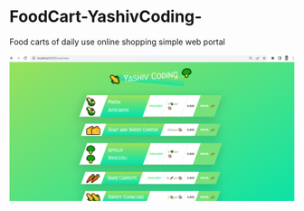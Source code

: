 # FoodCart-YashivCoding-
Food carts of daily use online shopping simple web portal

![Localhost:8000/overview or local Host:8000](  
    https://github.com/kshivakumar27/FoodCart-YashivCoding-//blob/main/CodingImg1.PNG )
